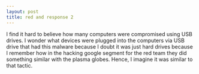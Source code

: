 ```yaml
---
layout: post
title: red and response 2
---
```


I find it hard to believe how many computers were compromised using USB drives. I wonder what devices were plugged into the computers via USB drive that had this malware because I doubt it was just hard drives because I remember how in the hacking google segment for the red team they did something similar with the plasma globes. Hence, I imagine it was similar to that tactic.

